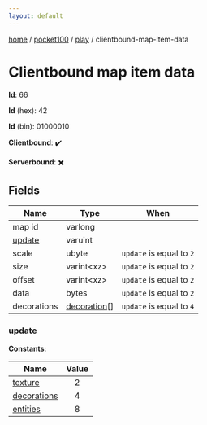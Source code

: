 ```yaml
---
layout: default
---
```


[home](/)  /  [pocket100](/protocol/pocket100)  /  [play](/protocol/pocket100/play)  /  clientbound-map-item-data

# Clientbound map item data

**Id**: 66

**Id** (hex): 42

**Id** (bin): 01000010

**Clientbound**: ✔️

**Serverbound**: ✖️

## Fields

Name | Type | When
---|---|:---:
map id | varlong | 
[update](#update) | varuint | 
scale | ubyte | <code>update</code> is equal to <code>2 |  | update</code> is equal to <code>4</code>
size | varint&lt;xz&gt; | <code>update</code> is equal to <code>2</code>
offset | varint&lt;xz&gt; | <code>update</code> is equal to <code>2</code>
data | bytes | <code>update</code> is equal to <code>2</code>
decorations | [decoration](/protocol/pocket100/types/decoration)[] | <code>update</code> is equal to <code>4</code>

### update

**Constants**:

Name | Value
---|:---:
[texture](update_texture) | 2
[decorations](update_decorations) | 4
[entities](update_entities) | 8

